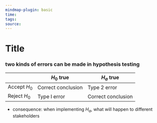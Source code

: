 ```yaml
---
mindmap-plugin: basic
time: 
tags: 
source:
---
```

# Title
### two kinds of errors can be made in hypothesis testing
|              | $H_0$ true | $H_a$ true |
| ------------ | ---------- | ---------- |
| Accept $H_0$ | Correct conclusion           | Type 2 error           |
| Reject $H_0$ | Type I error           | Correct conclusion           |
- consequence: when implementing $H_a$, what will happen to different stakeholders
<!--ID: 1708098043790-->
